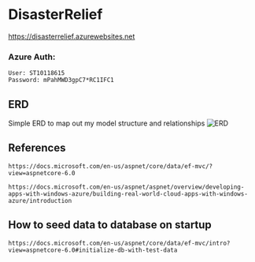 # DisasterRelief

https://disasterrelief.azurewebsites.net

### Azure Auth:
```
User: ST10118615
Password: mPahMWD3gpC7*RC1IFC1
```



## ERD
Simple ERD to map out my model structure and relationships
![ERD](https://user-images.githubusercontent.com/77748858/190013052-83b7a343-0c0b-422d-8b0c-b47bdfa5a256.png)





## References
```
https://docs.microsoft.com/en-us/aspnet/core/data/ef-mvc/?view=aspnetcore-6.0
```
```
https://docs.microsoft.com/en-us/aspnet/aspnet/overview/developing-apps-with-windows-azure/building-real-world-cloud-apps-with-windows-azure/introduction
```

## How to seed data to database on startup
```
https://docs.microsoft.com/en-us/aspnet/core/data/ef-mvc/intro?view=aspnetcore-6.0#initialize-db-with-test-data
```
